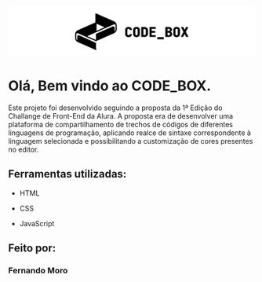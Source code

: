 ![image](/imgs/code_box-banner.webp)

# Olá, Bem vindo ao CODE_BOX.
Este projeto foi desenvolvido seguindo a proposta da 1ª Edição do Challange de Front-End da Alura. A proposta era de desenvolver uma plataforma de compartilhamento de trechos de códigos de diferentes linguagens de programação, aplicando realce de sintaxe correspondente à linguagem selecionada e possibilitando a customização de cores presentes no editor.

## Ferramentas utilizadas:

* HTML

* CSS

* JavaScript

## Feito por:

### Fernando Moro
